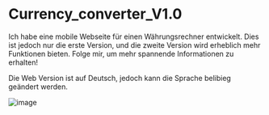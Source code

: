 # Currency_converter_V1.0

Ich habe eine mobile Webseite für einen Währungsrechner entwickelt. Dies ist jedoch nur die erste Version, und die zweite Version wird erheblich mehr Funktionen bieten. Folge mir, um mehr spannende Informationen zu erhalten!

Die Web Version ist auf Deutsch, jedoch kann die Sprache belibieg geändert werden.

![image](https://github.com/keco216/Currency_converter_V1.0/assets/122257613/f586979c-1ebf-4080-aa23-0a7f40ffc3be)
